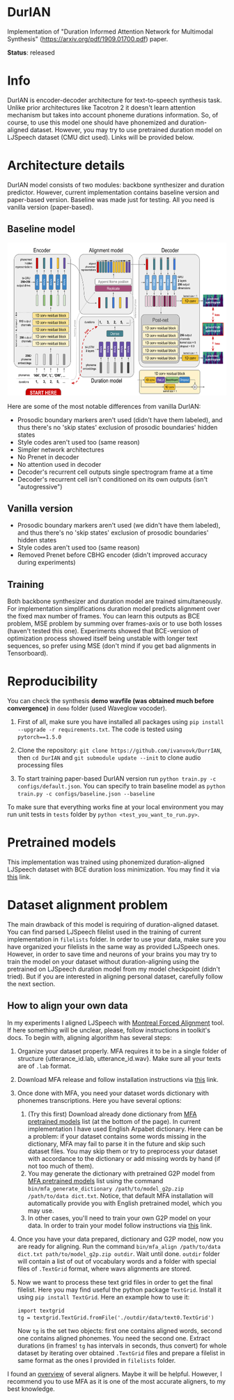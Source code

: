 # DurIAN
Implementation of "Duration Informed Attention Network for Multimodal Synthesis" (https://arxiv.org/pdf/1909.01700.pdf) paper.

**Status**: released

# Info

DurIAN is encoder-decoder architecture for text-to-speech synthesis task. Unlike prior architectures like Tacotron 2 it doesn't learn attention mechanism but takes into account phoneme durations information. So, of course, to use this model one should have phonemized and duration-aligned dataset. However, you may try to use pretrained duration model on LJSpeech dataset (CMU dict used). Links will be provided below.

# Architecture details

DurIAN model consists of two modules: backbone synthesizer and duration predictor. However, current implementation contains baseline version and paper-based version. Baseline was made just for testing. All you need is vanilla version (paper-based).

## Baseline model

<p align="center">
  <img src="demo/baseline.png" alt="baseline" width="700" height="350">
</p>


Here are some of the most notable differences from vanilla DurIAN:
* Prosodic boundary markers aren't used (didn't have them labeled), and thus there's no 'skip states' exclusion of prosodic boundaries' hidden states
* Style codes aren't used too (same reason)
* Simpler network architectures
* No Prenet in decoder
* No attention used in decoder
* Decoder's recurrent cell outputs single spectrogram frame at a time
* Decoder's recurrent cell isn't conditioned on its own outputs (isn't "autogressive")

## Vanilla version

* Prosodic boundary markers aren't used (we didn't have them labeled), and thus there's no 'skip states' exclusion of prosodic boundaries' hidden states
* Style codes aren't used too (same reason)
* Removed Prenet before CBHG encoder (didn't improved accuracy during experiments)

## Training

Both backbone synthesizer and duration model are trained simultaneously. For implementation simplifications duration model predicts alignment over the fixed max number of frames. You can learn this outputs as BCE problem, MSE problem by summing over frames-axis or to use both losses (haven't tested this one). Experiments showed that BCE-version of optimization process showed itself being unstable with longer text sequences, so prefer using MSE (don't mind if you get bad alignments in Tensorboard).

# Reproducibility

You can check the synthesis **demo wavfile (was obtained much before convergence)** in `demo` folder (used Waveglow vocoder).

1. First of all, make sure you have installed all packages using `pip install --upgrade -r requirements.txt`. The code is tested using `pytorch==1.5.0`

2. Clone the repository: `git clone https://github.com/ivanvovk/DurrIAN`, then `cd DurIAN` and `git submodule update --init` to clone audio processing files

3. To start training paper-based DurIAN version run `python train.py -c configs/default.json`. You can specify to train baseline model as `python train.py -c configs/baseline.json --baseline`

To make sure that everything works fine at your local environment you may run unit tests in `tests` folder by `python <test_you_want_to_run.py>`.

# Pretrained models

This implementation was trained using phonemized duration-aligned LJSpeech dataset with BCE duration loss minimization. You may find it via [this](https://drive.google.com/drive/folders/1eW9w7WHP2yp81-WafCpoOhvfDJSxckc_?usp=sharing) link.

# Dataset alignment problem

The main drawback of this model is requiring of duration-aligned dataset. You can find parsed LJSpeech filelist used in the training of current implementation in `filelists` folder. In order to use your data, make sure you have organized your filelists in the same way as provided LJSpeech ones. However, in order to save time and neurons of your brains you may try to train the model on your dataset without duration-aligning using the pretrained on LJSpeech duration model from my model checkpoint (didn't tried). But if you are interested in aligning personal dataset, carefully follow the next section.

## How to align your own data

In my experiments I aligned LJSpeech with [Montreal Forced Alignment](https://montreal-forced-aligner.readthedocs.io/en/latest/) tool. If here something will be unclear, please, follow instructions in toolkit's docs. To begin with, aligning algorithm has several steps:

1. Organize your dataset properly. MFA requires it to be in a single folder of structure {utterance_id.lab, utterance_id.wav}. Make sure all your texts are of `.lab` format.
2. Download MFA release and follow installation instructions via [this](https://montreal-forced-aligner.readthedocs.io/en/latest/installation.html) link.
3. Once done with MFA, you need your dataset words dictionary with phonemes transcriptions. Here you have several options:
   1. (Try this first) Download already done dictionary from [MFA pretrained models](https://montreal-forced-aligner.readthedocs.io/en/latest/pretrained_models.html) list (at the bottom of the page). In current implementation I have used English Arpabet dictionary. Here can be a problem: if your dataset contains some words missing in the dictionary, MFA may fail to parse it in the future and skip such dataset files. You may skip them or try to preprocess your dataset with accordance to the dictionary or add missing words by hand (if not too much of them).
   2. You may generate the dictionary with pretrained G2P model from [MFA pretrained models](https://montreal-forced-aligner.readthedocs.io/en/latest/pretrained_models.html) list using the command `bin/mfa_generate_dictionary /path/to/model_g2p.zip /path/to/data dict.txt`. Notice, that default MFA installation will automatically provide you with English pretrained model, which you may use.
   3. In other cases, you'll need to train your own G2P model on your data. In order to train your model follow instructions via [this](https://montreal-forced-aligner.readthedocs.io/en/latest/g2p_model_training.html) link.
4. Once you have your data prepared, dictionary and G2P model, now you are ready for aligning. Run the command `bin/mfa_align /path/to/data dict.txt path/to/model_g2p.zip outdir`. Wait until done. `outdir` folder will contain a list of out of vocabulary words and a folder with special files of `.TextGrid` format, where wavs alignments are stored.
5. Now we want to process these text grid files in order to get the final filelist. Here you may find useful the python package `TextGrid`. Install it using `pip install TextGrid`. Here an example how to use it:

    ```
    import textgrid
    tg = textgrid.TextGrid.fromFile('./outdir/data/text0.TextGrid')
    ```

    Now `tg` is the set two objects: first one contains aligned words, second one contains aligned phonemes. You need the second one. Extract durations (in frames! `tg` has intervals in seconds, thus convert) for whole dataset by iterating over obtained `.TextGrid` files and prepare a filelist in same format as the ones I provided in `filelists` folder.

I found an [overview](https://eleanorchodroff.com/tutorial/montreal-forced-aligner.html#overview-1) of several aligners. Maybe it will be helpful. However, I recommend you to use MFA as it is one of the most accurate aligners, to my best knowledge.
